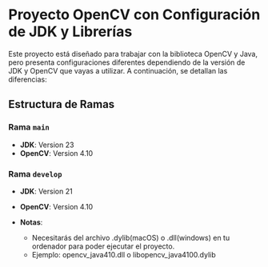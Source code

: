 # Proyecto OpenCV con Configuración de JDK y Librerías

Este proyecto está diseñado para trabajar con la biblioteca OpenCV y Java, pero presenta configuraciones diferentes dependiendo de la versión de JDK y OpenCV que vayas a utilizar. A continuación, se detallan las diferencias:

## Estructura de Ramas

### Rama `main`
- **JDK**: Version 23
- **OpenCV**: Version 4.10

### Rama `develop`
- **JDK**: Version 21
- **OpenCV**: Version 4.10


- **Notas**:
  - Necesitarás del archivo .dylib(macOS) o .dll(windows) en tu ordenador para poder ejecutar el proyecto.
  - Ejemplo: opencv_java410.dll o libopencv_java4100.dylib


